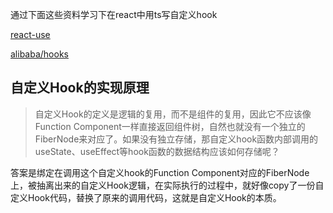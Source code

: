 通过下面这些资料学习下在react中用ts写自定义hook  


[react-use](https://github.com/streamich/react-use)  

[alibaba/hooks](https://github.com/alibaba/hooks)  

## 自定义Hook的实现原理
> 自定义Hook的定义是逻辑的复用，而不是组件的复用，因此它不应该像Function Component一样直接返回组件树，自然也就没有一个独立的FiberNode来对应了。如果没有独立存储，那自定义hook函数内部调用的useState、useEffect等hook函数的数据结构应该如何存储呢？  

答案是绑定在调用这个自定义hook的Function Component对应的FiberNode上，被抽离出来的自定义Hook逻辑，在实际执行的过程中，就好像copy了一份自定义Hook代码，替换了原来的调用代码，这就是自定义Hook的本质。
